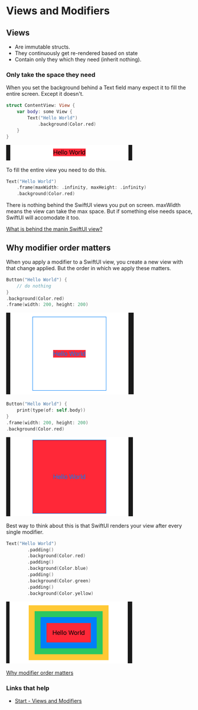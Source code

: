 # Views and Modifiers


## Views

- Are immutable structs.
- They continuously get re-rendered based on state
- Contain only they which they need (inherit nothing).

### Only take the space they need

When you set the background behind a Text field many expect it to fill the entire screen. Except it doesn't.

```swift
struct ContentView: View {
    var body: some View {
        Text("Hello World")
            .background(Color.red)
    }
}
```

![](images/1.png)

To fill the entire view you need to do this.

```swift
Text("Hello World")
    .frame(maxWidth: .infinity, maxHeight: .infinity)
    .background(Color.red)
```

There is nothing behind the SwiftUI views you put on screen. maxWidth means the view can take the max space. But if something else needs space, SwiftUI will accomodate it too.

[What is behind the manin SwiftUI view?](https://www.hackingwithswift.com/books/ios-swiftui/what-is-behind-the-main-swiftui-view)

## Why modifier order matters

When you apply a modifier to a SwiftUI view, you create a new view with that change applied. But the order in which we apply these matters.

```swift
Button("Hello World") {
    // do nothing
}    
.background(Color.red)
.frame(width: 200, height: 200)
```

![](images/2.png)

```swift
Button("Hello World") {
    print(type(of: self.body))
}
.frame(width: 200, height: 200)
.background(Color.red)
```

![](images/3.png)

Best way to think about this is that SwiftUI renders your view after every single modifier.

```swift
Text("Hello World")
        .padding()
        .background(Color.red)
        .padding()
        .background(Color.blue)
        .padding()
        .background(Color.green)
        .padding()
        .background(Color.yellow)
```

![](images/4.png)

[Why modifier order matters](https://www.hackingwithswift.com/books/ios-swiftui/why-modifier-order-matters)

### Links that help

- [Start - Views and Modifiers](https://www.hackingwithswift.com/books/ios-swiftui/views-and-modifiers-introduction)
